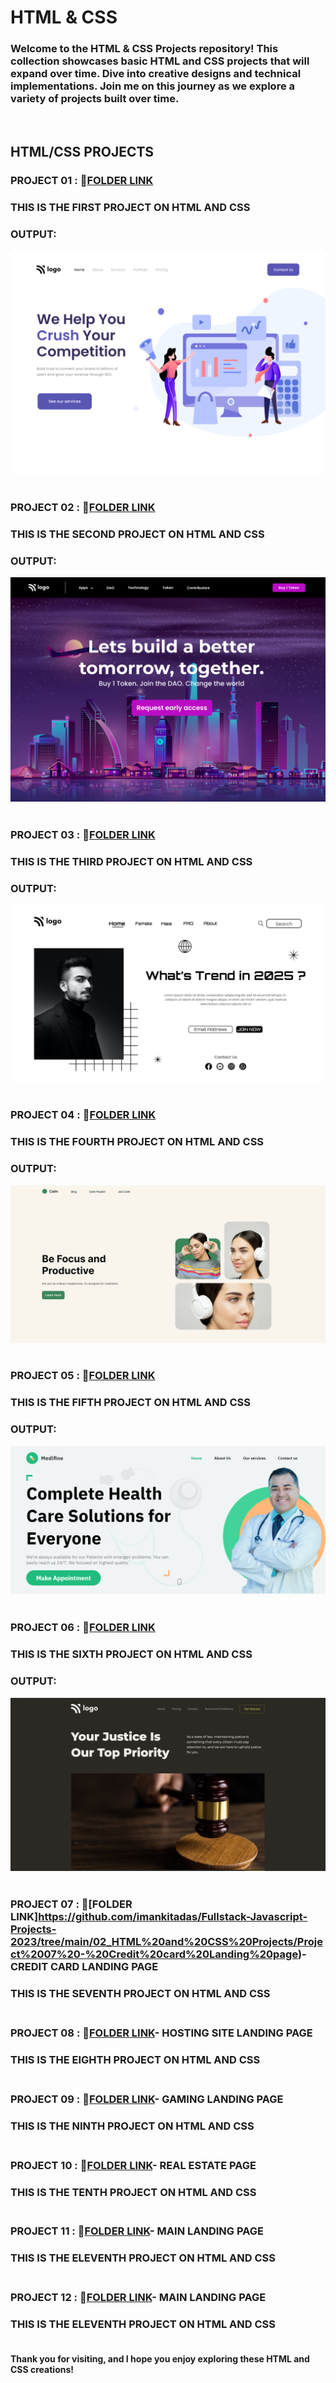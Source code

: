 # HTML & CSS 

### Welcome to the HTML & CSS Projects repository! This collection showcases basic HTML and CSS projects that will expand over time. Dive into creative designs and technical implementations. Join me on this journey as we explore a variety of projects built over time. 

<br>


## HTML/CSS PROJECTS <br>
### PROJECT 01 : 📁[FOLDER LINK](https://github.com/imankitadas/Fullstack-Javascript-Projects-2023/tree/main/HTML%20and%20CSS%20Projects/Project%2001)<br>

### THIS IS THE FIRST PROJECT ON HTML AND CSS 
### OUTPUT:
![iMG1](./Project%2001/output.png)<br><br>

### PROJECT 02 : 📁[FOLDER LINK](https://github.com/imankitadas/Fullstack-Javascript-Projects-2023/tree/main/HTML%20and%20CSS%20Projects/Project%2002) <br>

### THIS IS THE SECOND PROJECT ON HTML AND CSS 
### OUTPUT:
![iMG2](./Project%2002/output.png)<br><br>


### PROJECT 03 : 📁[FOLDER LINK](https://github.com/imankitadas/Fullstack-Javascript-Projects-2023/tree/main/HTML%20and%20CSS%20Projects/Project%2003) <br>

### THIS IS THE THIRD PROJECT ON HTML AND CSS 
### OUTPUT:
![iMG3](./Project%2003/output.png)<br><br>



### PROJECT 04 : 📁[FOLDER LINK](https://github.com/imankitadas/Fullstack-Javascript-Projects-2023/tree/main/HTML%20and%20CSS%20Projects/Project%2004) <br>

### THIS IS THE FOURTH PROJECT ON HTML AND CSS 
### OUTPUT:
![iMG4](./Project%2004/output.png)<br><br>

### PROJECT 05 : 📁[FOLDER LINK](https://github.com/imankitadas/Fullstack-Javascript-Projects-2023/tree/main/HTML%20and%20CSS%20Projects/Project%2005) <br>

### THIS IS THE FIFTH PROJECT ON HTML AND CSS 
### OUTPUT:
![iMG5](./project%2005/output.png)<br><br>


### PROJECT 06 : 📁[FOLDER LINK](https://github.com/imankitadas/Fullstack-Javascript-Projects-2023/tree/main/HTML%20and%20CSS%20Projects/Project%2006) <br>

### THIS IS THE SIXTH PROJECT ON HTML AND CSS 
### OUTPUT:
![iMG6](./Project%2006/Output.png)<br><br>

### PROJECT 07 : 📁[FOLDER LINK]https://github.com/imankitadas/Fullstack-Javascript-Projects-2023/tree/main/02_HTML%20and%20CSS%20Projects/Project%2007%20-%20Credit%20card%20Landing%20page)-CREDIT CARD LANDING PAGE <br>

### THIS IS THE SEVENTH PROJECT ON HTML AND CSS <BR><BR>

### PROJECT 08 : 📁[FOLDER LINK](https://github.com/imankitadas/Fullstack-Javascript-Projects-2023/tree/main/HTML%20and%20CSS%20Projects/Project%2008%20-Hosting%20Landing%20Page)- HOSTING SITE LANDING PAGE

### THIS IS THE EIGHTH PROJECT ON HTML AND CSS <BR><BR>

### PROJECT 09 : 📁[FOLDER LINK](https://github.com/imankitadas/Fullstack-Javascript-Projects-2023/tree/main/HTML%20and%20CSS%20Projects/Project%2009%20-%20Gaming%20Landing%20Page)- GAMING LANDING PAGE

### THIS IS THE NINTH PROJECT ON HTML AND CSS <BR><BR>

### PROJECT 10 : 📁[FOLDER LINK](https://github.com/imankitadas/Fullstack-Javascript-Projects-2023/tree/main/HTML%20and%20CSS%20Projects/Project%2010%20-%20Real%20Estate%20Page)- REAL ESTATE PAGE

### THIS IS THE TENTH PROJECT ON HTML AND CSS <BR><BR>


### PROJECT 11 : 📁[FOLDER LINK](https://github.com/imankitadas/Fullstack-Javascript-Projects-2023/tree/main/HTML%20and%20CSS%20Projects/Project%2011%20-%20Main%20Landing%20Page)- MAIN LANDING PAGE

### THIS IS THE ELEVENTH PROJECT ON HTML AND CSS <BR><BR>


### PROJECT 12 : 📁[FOLDER LINK](https://github.com/imankitadas/Fullstack-Javascript-Projects-2023/tree/main/HTML%20and%20CSS%20Projects/Project%2012%20-%20Data%20Analytics%20Landing%20Page)- MAIN LANDING PAGE

### THIS IS THE ELEVENTH PROJECT ON HTML AND CSS <BR><BR>







**Thank you for visiting, and I hope you enjoy exploring these HTML and CSS creations!**
